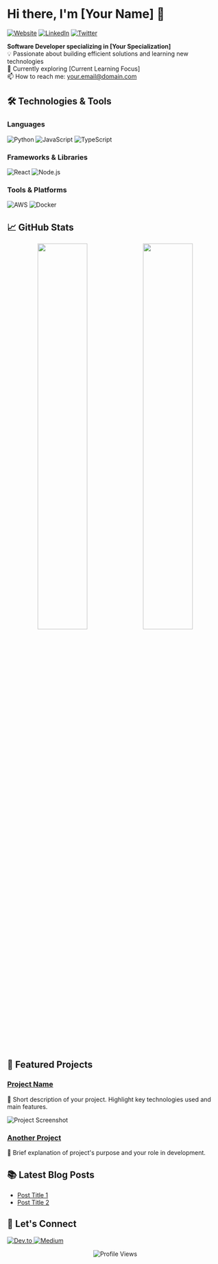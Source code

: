 # Hi there, I'm [Your Name] 👋

[![Website](https://img.shields.io/badge/Portfolio-%23000000.svg?style=for-the-badge&logo=react&logoColor=white)](https://your-portfolio.com)
[![LinkedIn](https://img.shields.io/badge/LinkedIn-%230077B5.svg?style=for-the-badge&logo=linkedin&logoColor=white)](https://linkedin.com/in/your-profile)
[![Twitter](https://img.shields.io/badge/Twitter-%231DA1F2.svg?style=for-the-badge&logo=Twitter&logoColor=white)](https://twitter.com/your-handle)

**Software Developer specializing in [Your Specialization]**  
💡 Passionate about building efficient solutions and learning new technologies  
🌱 Currently exploring [Current Learning Focus]  
📫 How to reach me: [your.email@domain.com](mailto:your.email@domain.com)

## 🛠️ Technologies & Tools

### Languages
![Python](https://img.shields.io/badge/Python-3776AB?style=for-the-badge&logo=python&logoColor=white)
![JavaScript](https://img.shields.io/badge/JavaScript-F7DF1E?style=for-the-badge&logo=javascript&logoColor=black)
![TypeScript](https://img.shields.io/badge/TypeScript-007ACC?style=for-the-badge&logo=typescript&logoColor=white)

### Frameworks & Libraries
![React](https://img.shields.io/badge/React-20232A?style=for-the-badge&logo=react&logoColor=61DAFB)
![Node.js](https://img.shields.io/badge/Node.js-43853D?style=for-the-badge&logo=node.js&logoColor=white)

### Tools & Platforms
![AWS](https://img.shields.io/badge/AWS-%23FF9900.svg?style=for-the-badge&logo=amazon-aws&logoColor=white)
![Docker](https://img.shields.io/badge/Docker-2496ED?style=for-the-badge&logo=docker&logoColor=white)

## 📈 GitHub Stats

<p align="center">
  <img width="48%" src="https://github-readme-stats.vercel.app/api?username=yourusername&show_icons=true&theme=dark" />
  <img width="48%" src="https://github-readme-streak-stats.herokuapp.com/?user=yourusername&theme=dark" />
</p>

## 🔭 Featured Projects

### [Project Name](https://github.com/yourusername/project-repo)
📝 Short description of your project. Highlight key technologies used and main features.

![Project Screenshot](https://via.placeholder.com/400x200)

### [Another Project](https://github.com/yourusername/another-repo)
📝 Brief explanation of project's purpose and your role in development.

## 📚 Latest Blog Posts
<!-- BLOG-POST-LIST:START -->
- [Post Title 1](https://your-blog.com/post1)
- [Post Title 2](https://your-blog.com/post2)
<!-- BLOG-POST-LIST:END -->

## 🤝 Let's Connect

<p align="left">
  <a href="https://dev.to/yourprofile" target="_blank">
    <img src="https://img.shields.io/badge/dev.to-0A0A0A?style=for-the-badge&logo=dev.to&logoColor=white" alt="Dev.to"/>
  </a>
  <a href="https://medium.com/@yourprofile" target="_blank">
    <img src="https://img.shields.io/badge/Medium-12100E?style=for-the-badge&logo=medium&logoColor=white" alt="Medium"/>
  </a>
</p>

<p align="center">
  <img src="https://komarev.com/ghpvc/?username=yourusername&label=Profile%20Views&color=0e75b6&style=flat" alt="Profile Views" />
</p>
